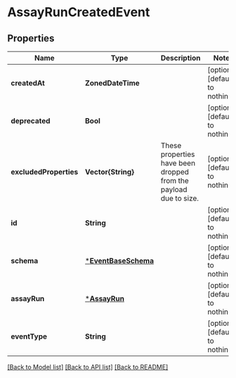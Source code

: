 # AssayRunCreatedEvent


## Properties
Name | Type | Description | Notes
------------ | ------------- | ------------- | -------------
**createdAt** | **ZonedDateTime** |  | [optional] [default to nothing]
**deprecated** | **Bool** |  | [optional] [default to nothing]
**excludedProperties** | **Vector{String}** | These properties have been dropped from the payload due to size.  | [optional] [default to nothing]
**id** | **String** |  | [optional] [default to nothing]
**schema** | [***EventBaseSchema**](EventBaseSchema.md) |  | [optional] [default to nothing]
**assayRun** | [***AssayRun**](AssayRun.md) |  | [optional] [default to nothing]
**eventType** | **String** |  | [optional] [default to nothing]


[[Back to Model list]](../README.md#models) [[Back to API list]](../README.md#api-endpoints) [[Back to README]](../README.md)


